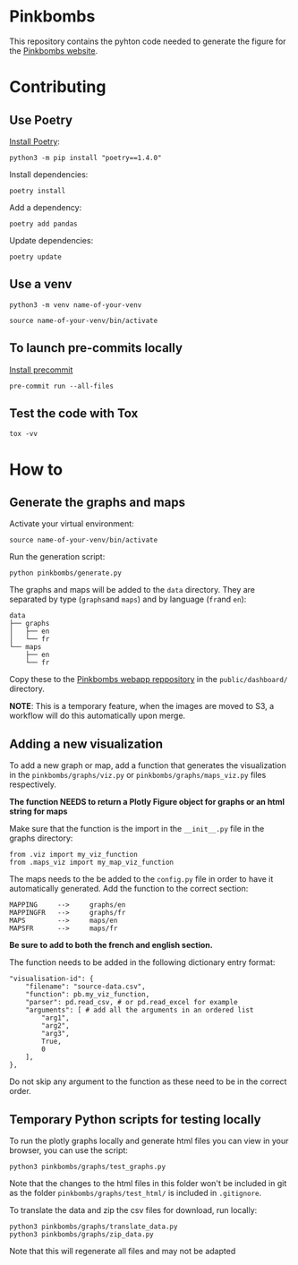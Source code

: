 Pinkbombs
================


This repository contains the pyhton code needed to generate the figure for the [Pinkbombs website](https://www.pinkbombs.org).

# Contributing

## Use Poetry

[Install Poetry](https://python-poetry.org/docs/):

    python3 -m pip install "poetry==1.4.0"

Install dependencies:

    poetry install

Add a dependency:

    poetry add pandas

Update dependencies:

    poetry update

## Use a venv 

    python3 -m venv name-of-your-venv

    source name-of-your-venv/bin/activate

## To launch pre-commits locally

[Install precommit](https://pre-commit.com/)

    pre-commit run --all-files 
 
## Test the code with Tox

    tox -vv

# How to
## Generate the graphs and maps
Activate your virtual environment:

    source name-of-your-venv/bin/activate

Run the generation script:

    python pinkbombs/generate.py

The graphs and maps will be added to the `data` directory. They are separated by type (`graphs`and `maps`) and by language (`fr`and `en`):
    
    data
    ├── graphs
    │   ├── en
    │   └── fr
    └── maps
        ├── en
        └── fr

Copy these to the [Pinkbombs webapp reppository](https://github.com/dataforgoodfr/12_pinkbombs_app) in the `public/dashboard/` directory.

**NOTE**: This is a temporary feature, when the images are moved to S3, a workflow will do this automatically upon merge.

## Adding a new visualization
To add a new graph or map, add a function that generates the visualization in the `pinkbombs/graphs/viz.py` or `pinkbombs/graphs/maps_viz.py` files respectively.

**The function NEEDS to return a Plotly Figure object for graphs or an html string for maps**

Make sure that the function is the import in the  `__init__.py` file in the graphs directory:

    from .viz import my_viz_function
    from .maps_viz import my_map_viz_function

The maps needs to the be added to the `config.py` file in order to have it automatically generated. Add the function to the correct section:

    MAPPING     -->     graphs/en
    MAPPINGFR   -->     graphs/fr
    MAPS        -->     maps/en
    MAPSFR      -->     maps/fr

__Be sure to add to both the french and english section.__

The function needs to be added in the following dictionary entry format:

    "visualisation-id": {
        "filename": "source-data.csv",
        "function": pb.my_viz_function,
        "parser": pd.read_csv, # or pd.read_excel for example
        "arguments": [ # add all the arguments in an ordered list
            "arg1",
            "arg2",
            "arg3",
            True,
            0
        ],
    },

Do not skip any argument to the function as these need to be in the correct order.

## Temporary Python scripts for testing locally
To run the plotly graphs locally and generate html files you can view in your browser, you can use the script:

    python3 pinkbombs/graphs/test_graphs.py 

Note that the changes to the html files in this folder won't be included in git as the folder `pinkbombs/graphs/test_html/` is included in `.gitignore`.  

To translate the data and zip the csv files for download, run locally: 

    python3 pinkbombs/graphs/translate_data.py
    python3 pinkbombs/graphs/zip_data.py

Note that this will regenerate all files and may not be adapted
